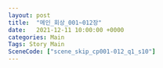 ```yaml
---
layout: post
title:  "메인_회상_001~012장"
date:   2021-12-11 10:00:00 +0000
categories: Main
Tags: Story Main
SceneCode: ["scene_skip_cp001-012_q1_s10"]
---
```

